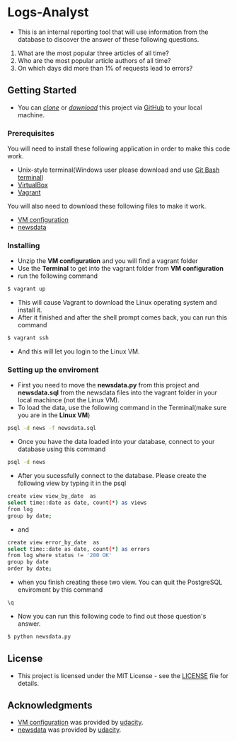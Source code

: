 # Logs-Analyst
* This is an internal reporting tool that will use information from the database to discover the answer of these following questions.
1. What are the most popular three articles of all time?
2. Who are the most popular article authors of all time?
3. On which days did more than 1% of requests lead to errors?

## Getting Started
* You can *[clone](https://github.com/arrickx/Logs-Analyst.git)* or *[download](https://github.com/arrickx/Logs-Analyst.git)* this project via [GitHub](https://github.com) to your local machine.

### Prerequisites
You will need to install these following application in order to make this code work.
* Unix-style terminal(Windows user please download and use [Git Bash terminal](https://git-scm.com/downloads))
* [VirtualBox](https://www.virtualbox.org/wiki/Downloads)
* [Vagrant](https://www.vagrantup.com/downloads.html)

You will also need to download these following files to make it work.
* [VM configuration](https://d17h27t6h515a5.cloudfront.net/topher/2017/August/59822701_fsnd-virtual-machine/fsnd-virtual-machine.zip)
* [newsdata](https://d17h27t6h515a5.cloudfront.net/topher/2016/August/57b5f748_newsdata/newsdata.zip)

### Installing

* Unzip the **VM configuration** and you will find a vagrant folder
* Use the **Terminal** to get into the vagrant folder from **VM configuration**
* run the following command
```sh
$ vagrant up
```
* This will cause Vagrant to download the Linux operating system and install it.
* After it finished and after the shell prompt comes back, you can run this command
```sh
$ vagrant ssh
```
* And this will let you login to the Linux VM.

### Setting up the enviroment

* First you need to move the **newsdata.py** from this project and **newsdata.sql** from the newsdata files into the vagrant folder in your local machince (not the Linux VM).
* To load the data, use the following command in the Terminal(make sure you are in the **Linux VM**)
```sh
psql -d news -f newsdata.sql
```
* Once you have the data loaded into your database, connect to your database using this command
```sh
psql -d news
```
* After you sucessfully connect to the database. Please create the following view by typing it in the psql
```sh
create view view_by_date  as
select time::date as date, count(*) as views
from log
group by date;
```
* and
```sh
create view error_by_date  as
select time::date as date, count(*) as errors
from log where status != '200 OK'
group by date
order by date;
```
* when you finish creating these two view. You can quit the PostgreSQL enviroment by this command
```sh
\q
```
* Now you can run this following code to find out those question's answer.
```sh
$ python newsdata.py
```

## License

* This project is licensed under the MIT License - see the [LICENSE](LICENSE) file for details.

## Acknowledgments
* [VM configuration](https://d17h27t6h515a5.cloudfront.net/topher/2017/August/59822701_fsnd-virtual-machine/fsnd-virtual-machine.zip) was provided by [udacity](https://www.udacity.com).
* [newsdata](https://d17h27t6h515a5.cloudfront.net/topher/2016/August/57b5f748_newsdata/newsdata.zip) was provided by [udacity](https://www.udacity.com).
